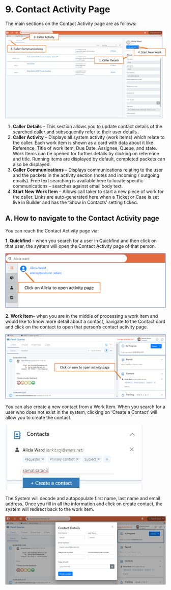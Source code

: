 # 9. Contact Activity Page

The main sections on the Contact Activity page are as follows:

![](.gitbook/assets/9-contact-activity-page.png)

1. **Caller Details** – This section allows you to update contact details of the searched caller and subsequently refer to their user details .
2. **Caller Activity** – Displays all system activity \(work items\) which relate to the caller. Each work item is shown as a card with data about it like Reference, Title of work item, Due Date, Assignee, Queue, and state. Work Items can be opened for further details by clicking on reference and title. Running items are displayed by default, completed packets can also be displayed.
3. **Caller Communications** – Displays communications relating to the user and the packets in the activity section \(notes and incoming / outgoing emails\). Free text searching is available here to locate specific communications – searches against email body text.
4. **Start New Work Item** – Allows call taker to start a new piece of work for the caller. Links are auto-generated here when a Ticket or Case is set live in Builder and has the ‘Show in Contacts’ setting ticked.

## A. How to navigate to the Contact Activity page

You can reach the Contact Activity page via:

**1. Quickfind** – when you search for a user in Quickfind and then click on that user, the system will open the Contact Activity page of that person.

![](.gitbook/assets/9.1-quickfind.png)

**2. Work Item**– when you are in the middle of processing a work item and would like to know more detail about a contact, navigate to the Contact card and click on the contact to open that person’s contact activity page.

![](.gitbook/assets/9.1-work-item.png)

You can also create a new contact from a Work Item. When you search for a user who does not exist in the system, clicking on ‘Create a Contact’ will allow you to create the contact.

![](.gitbook/assets/11%20%285%29.png)

The System will decode and autopopulate first name, last name and email address. Once you fill in all the information and click on create contact, the system will redirect back to the work item.

![](.gitbook/assets/12%20%283%29.png)

